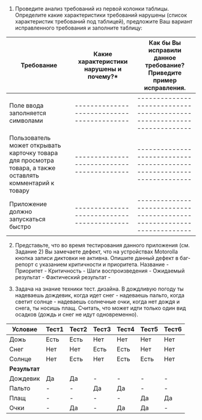 1. Проведите анализ требований из первой колонки таблицы. Определите какие
характеристики требований нарушены (список характеристик требований под таблицей), предложите
Ваш вариант исправленного требования и заполните таблицу:

| Требование   | Какие характеристики нарушены и почему?* | Как бы Вы исправили данное требование? Приведите пример исправления. |
|--------------|------------------------------------------|----------------------------------------------------------------------|
|Поле ввода заполняется символами |------------------------------------------|----------------------------------------------------------------------|
|Пользователь может открывать карточку товара для просмотра товара, а также оставлять комментарий к товару|------------------------------------------|----------------------------------------------------------------------|
|Приложение должно запускаться быстро|------------------------------------------|----------------------------------------------------------------------|

2.  Представьте, что во время тестирования данного приложения (см. Задание 2) Вы замечаете дефект, что на устройствах Motorolla кнопка записи диктовки не активна. Опишите данный дефект в баг-репорт с указанием критичности и приоритета.
Название -
Приоритет -
Критичность -
Шаги воспроизведения -
Ожидаемый результат -
Фактический результат - 


4. Задача на знание техники тест. дизайна. В дождливую погоду ты надеваешь дождевик, когда идет снег - надеваешь пальто, когда светит солнце - надеваешь солнечные очки, когда нет дождя и снега, ты носишь плащ. Считать, что может идти только один вид осадков (дождь и снег не идут одновременно).

| Условие   | Тест1 | Тест2 | Тест3 | Тест4 | Тест5 | Тест6 |
|-----------|-------|-------|-------|-------|-------|-------|
| Дожь      | Есть  | Есть  | Нет   | Нет   | Нет   | Нет   |
| Снег      | Нет   | Нет   | Есть  | Есть  | Нет   | Нет   |
| Солнце    | Нет   | Есть  | Нет   | Есть  | Есть  | Нет   |
| **Результат** |       |       |       |       |       |       |
| Дождевик  | Да    | Да    | -     | -     | -     | -     |
| Пальто    | -     | -     | Да    | Да    | -     | -     |
| Плащ      | -     | -     | -     | -     | Да    | Да    |
| Очки      | -     | Да    | -     | Да    | Да    | -     |
